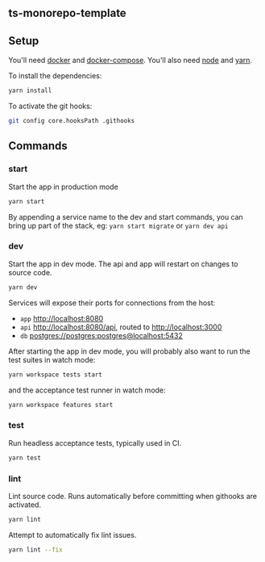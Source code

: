 ts-monorepo-template
--------------------

## Setup

You'll need [docker](https://www.docker.com/products/docker-desktop) and [docker-compose](https://docs.docker.com/compose/install/).
You'll also need [node](https://nodejs.org/en/download/) and [yarn](https://yarnpkg.com/getting-started/install).

To install the dependencies:
```bash
yarn install
```

To activate the git hooks:
```bash
git config core.hooksPath .githooks
```

## Commands
### start

Start the app in production mode

```bash
yarn start
```

By appending a service name to the dev and start commands, you can bring up part of the stack, eg:
`yarn start migrate` or `yarn dev api`

### dev
Start the app in dev mode. The api and app will restart on changes to source code.

```bash
yarn dev
```

Services will expose their ports for connections from the host:
* `app` [http://localhost:8080](http://localhost:8080)
* `api` [http://localhost:8080/api](http://localhost:8080/api), routed to [http://localhost:3000](http://localhost:3000)  
* `db` [postgres://postgres:postgres@localhost:5432](postgres://postgres:postgres@localhost:5432)

After starting the app in dev mode, you will probably also want to run the test suites in watch mode:
```bash
yarn workspace tests start
```

and the acceptance test runner in watch mode:
```bash
yarn workspace features start
```

### test
Run  headless acceptance tests, typically used in CI.

```bash
yarn test
```

### lint
Lint source code. Runs automatically before committing when githooks are activated.

```bash
yarn lint
```

Attempt to automatically fix lint issues.
```bash
yarn lint --fix
```
